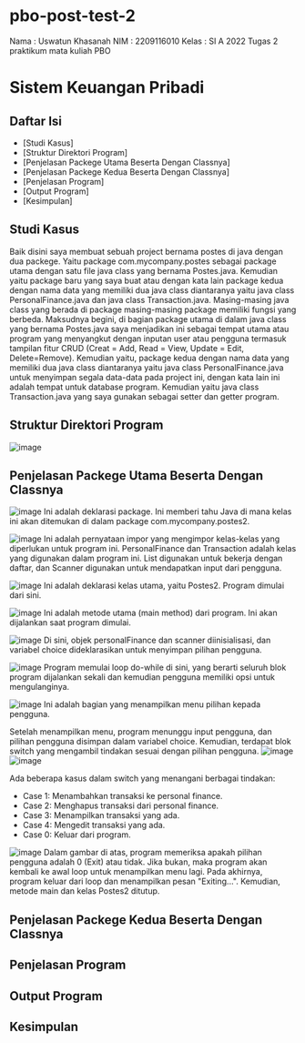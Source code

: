 # pbo-post-test-2
Nama  : Uswatun Khasanah
NIM   : 2209116010
Kelas : SI A 2022
Tugas 2 praktikum mata kuliah PBO

# Sistem Keuangan Pribadi
## Daftar Isi
- [Studi Kasus]
- [Struktur Direktori Program]
- [Penjelasan Packege Utama Beserta Dengan Classnya]
- [Penjelasan Packege Kedua Beserta Dengan Classnya]
- [Penjelasan Program]
- [Output Program]
- [Kesimpulan]

## Studi Kasus
Baik disini saya membuat sebuah project bernama postes di java dengan dua packege. Yaitu package com.mycompany.postes sebagai package utama dengan satu file java class yang bernama Postes.java. Kemudian yaitu package baru yang saya buat atau dengan kata lain package kedua dengan nama data yang memiliki dua java class diantaranya yaitu java class PersonalFinance.java dan java class Transaction.java. Masing-masing java class yang berada di package masing-masing package memiliki fungsi yang berbeda. Maksudnya begini, di bagian package utama di dalam java class yang bernama Postes.java saya menjadikan ini sebagai tempat utama atau program yang menyangkut dengan inputan user atau pengguna termasuk tampilan fitur CRUD (Creat = Add, Read = View, Update = Edit, Delete=Remove). Kemudian yaitu, package kedua dengan nama data yang memiliki dua java class diantaranya yaitu java class PersonalFinance.java untuk menyimpan segala data-data pada project ini, dengan kata lain ini adalah tempat untuk database program. Kemudian yaitu java class Transaction.java yang saya gunakan sebagai setter dan getter program.

## Struktur Direktori Program
![image](https://github.com/uswatnkh07/pbo-post-test-2/assets/115265157/f13989da-286b-4bf0-af4b-2bb7ed87a703)


## Penjelasan Packege Utama Beserta Dengan Classnya
![image](https://github.com/uswatnkh07/pbo-post-test-2/assets/115265157/9c268405-475b-4e12-a8b6-d0ff3018a42c)
Ini adalah deklarasi package. Ini memberi tahu Java di mana kelas ini akan ditemukan di dalam package com.mycompany.postes2.

![image](https://github.com/uswatnkh07/pbo-post-test-2/assets/115265157/0f7c9801-7b8e-496c-9766-d08be5b130f7)
Ini adalah pernyataan impor yang mengimpor kelas-kelas yang diperlukan untuk program ini. PersonalFinance dan Transaction adalah kelas yang digunakan dalam program ini. List digunakan untuk bekerja dengan daftar, dan Scanner digunakan untuk mendapatkan input dari pengguna.

![image](https://github.com/uswatnkh07/pbo-post-test-2/assets/115265157/7db77091-7ce6-4421-9e50-ce4a7012d84a)
Ini adalah deklarasi kelas utama, yaitu Postes2. Program dimulai dari sini.

![image](https://github.com/uswatnkh07/pbo-post-test-2/assets/115265157/43ce6700-de08-448a-8466-15c5df1dec5f)
Ini adalah metode utama (main method) dari program. Ini akan dijalankan saat program dimulai.

![image](https://github.com/uswatnkh07/pbo-post-test-2/assets/115265157/da9e517b-6d74-4459-80b1-189f199e028b)
Di sini, objek personalFinance dan scanner diinisialisasi, dan variabel choice dideklarasikan untuk menyimpan pilihan pengguna.

![image](https://github.com/uswatnkh07/pbo-post-test-2/assets/115265157/0bb1ba63-9b37-4fdf-a1f6-273164fb5f47)
Program memulai loop do-while di sini, yang berarti seluruh blok program dijalankan sekali dan kemudian pengguna memiliki opsi untuk mengulanginya.

![image](https://github.com/uswatnkh07/pbo-post-test-2/assets/115265157/da5a6b6a-2fc5-4be9-8381-a13613c130cc)
Ini adalah bagian yang menampilkan menu pilihan kepada pengguna.

Setelah menampilkan menu, program menunggu input pengguna, dan pilihan pengguna disimpan dalam variabel choice. Kemudian, terdapat blok switch yang mengambil tindakan sesuai dengan pilihan pengguna.
![image](https://github.com/uswatnkh07/pbo-post-test-2/assets/115265157/d78dc4cd-7c35-4415-882a-c392ff953054)
![image](https://github.com/uswatnkh07/pbo-post-test-2/assets/115265157/8c5368de-8898-4291-babc-670e05481a00)


Ada beberapa kasus dalam switch yang menangani berbagai tindakan:
- Case 1: Menambahkan transaksi ke personal finance.
- Case 2: Menghapus transaksi dari personal finance.
- Case 3: Menampilkan transaksi yang ada.
- Case 4: Mengedit transaksi yang ada.
- Case 0: Keluar dari program.

![image](https://github.com/uswatnkh07/pbo-post-test-2/assets/115265157/dd10e29a-945a-4520-af94-f54dd7f93895)
Dalam gambar di atas, program memeriksa apakah pilihan pengguna adalah 0 (Exit) atau tidak. Jika bukan, maka program akan kembali ke awal loop untuk menampilkan menu lagi. Pada akhirnya, program keluar dari loop dan menampilkan pesan "Exiting...". Kemudian, metode main dan kelas Postes2 ditutup.

## Penjelasan Packege Kedua Beserta Dengan Classnya
## Penjelasan Program
## Output Program
## Kesimpulan


